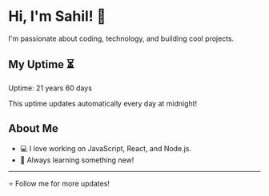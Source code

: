 # Hi, I'm Sahil! 👋

I'm passionate about coding, technology, and building cool projects.

## My Uptime ⏳
Uptime: 21 years 60 days

This uptime updates automatically every day at midnight!

## About Me
- 💻 I love working on JavaScript, React, and Node.js.
- 🎯 Always learning something new!

---

⭐️ Follow me for more updates!
